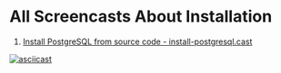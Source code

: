 # All Screencasts About Installation

1. [Install PostgreSQL from source code - install-postgresql.cast](install-postgresql.cast)

[![asciicast](https://asciinema.org/a/654276.svg)](https://asciinema.org/a/654276)
